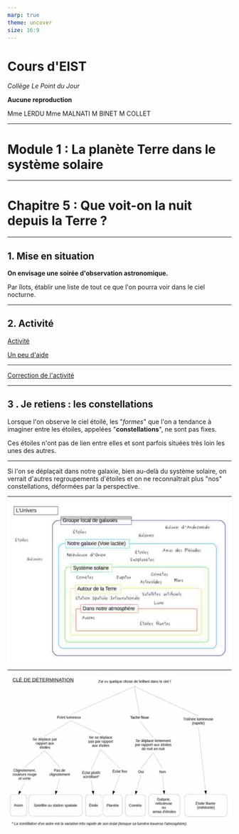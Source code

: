 ```yaml
---
marp: true
theme: uncover
size: 16:9
---
```

<!-- paginate: true -->
# Cours d'EIST

*Collège Le Point du Jour*

**Aucune reproduction**

Mme LERDU
Mme MALNATI
M BINET
M COLLET

---

# Module 1 : La planète Terre dans le système solaire

---

# Chapitre 5 : Que voit-on la nuit depuis la Terre ?

--- 

## 1.  Mise en situation

**On envisage une soirée d'observation astronomique.**

Par îlots, établir une liste de tout ce que l'on pourra voir dans le ciel nocturne.

---

## 2. Activité 

[Activité](AC1.pdf)

[Un peu d'aide](AideAC.pdf)

---

[Correction de l'activité](AC1c.pdf)

---

## 3 . Je retiens : les constellations

Lorsque l'on observe le ciel étoilé, les "*formes*" que l'on a tendance à imaginer entre les étoiles, appelées "**constellations**", ne sont pas fixes. 

Ces étoiles n'ont pas de lien entre elles et sont parfois situées très loin les unes des autres.

---

Si l'on se déplaçait dans notre galaxie, bien au-delà du système solaire, on verrait d'autres regroupements d'étoiles et on ne reconnaîtrait plus "nos" constellations, déformées par la perspective.

--- 

![bg fit](bilan.png)

--- 

![bg fit](cle.png)

